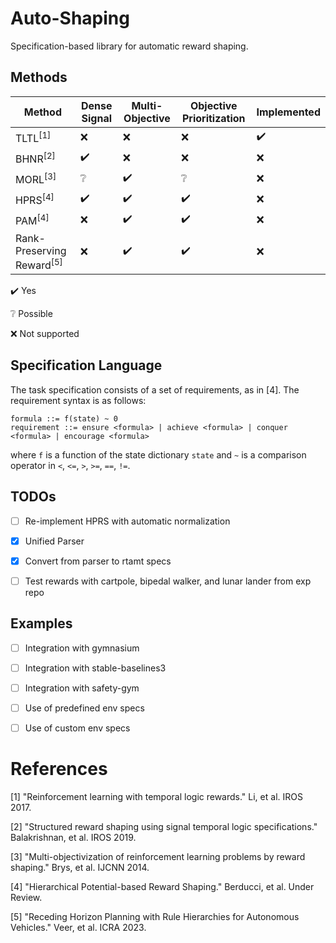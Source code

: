 # Auto-Shaping
Specification-based library for automatic reward shaping.

## Methods
| Method                               | Dense Signal       | Multi-Objective     | Objective Prioritization | Implemented        |
|--------------------------------------|--------------------|---------------------|--------------------------|--------------------|
| TLTL<sup>[1]</sup>                   | :x:                | :x:                 | :x:                      | :heavy_check_mark: |
| BHNR<sup>[2]</sup>                   | :heavy_check_mark: | :x:                 | :x:                      | :x:                |
| MORL<sup>[3]</sup>                   | :grey_question:    | :heavy_check_mark:  | :grey_question:          | :x:                |
| HPRS<sup>[4]</sup>                   | :heavy_check_mark: | :heavy_check_mark:  | :heavy_check_mark:       | :x:                |
| PAM<sup>[4]</sup>                    | :x:                | :heavy_check_mark:  | :heavy_check_mark:       | :x:                |
| Rank-Preserving Reward<sup>[5]</sup> | :x:                | :heavy_check_mark:  | :heavy_check_mark:       | :x:                |

:heavy_check_mark: Yes

:grey_question: Possible

:x: Not supported

## Specification Language
The task specification consists of a set of requirements, as in [4]. The requirement syntax is as follows:
```
formula ::= f(state) ~ 0
requirement ::= ensure <formula> | achieve <formula> | conquer <formula> | encourage <formula>
```

where `f` is a function of the state dictionary `state` 
and `~` is a comparison operator in `<`, `<=`, `>`, `>=`, `==`, `!=`.


## TODOs
 - [ ] Re-implement HPRS with automatic normalization 
 - [x] Unified Parser
 - [x] Convert from parser to rtamt specs
 - [ ] Test rewards with cartpole, bipedal walker, and lunar lander from exp repo


## Examples
 - [ ] Integration with gymnasium
 - [ ] Integration with stable-baselines3
 - [ ] Integration with safety-gym
 - [ ] Use of predefined env specs
 - [ ] Use of custom env specs


# References
[1] "Reinforcement learning with temporal logic rewards." Li, et al. IROS 2017.

[2] "Structured reward shaping using signal temporal logic specifications." Balakrishnan, et al. IROS 2019.

[3] "Multi-objectivization of reinforcement learning problems by reward shaping." Brys, et al. IJCNN 2014.

[4] "Hierarchical Potential-based Reward Shaping." Berducci, et al. Under Review.

[5] "Receding Horizon Planning with Rule Hierarchies for Autonomous Vehicles." Veer, et al. ICRA 2023.
